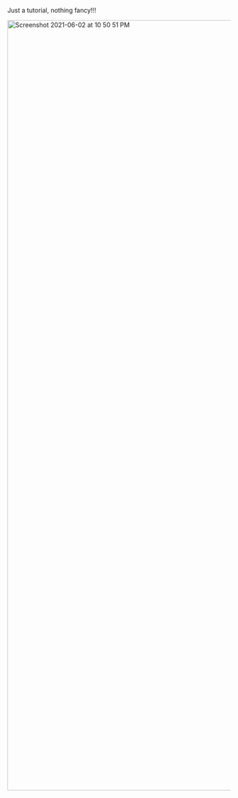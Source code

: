 Just a tutorial, nothing fancy!!!

<img width="1736" alt="Screenshot 2021-06-02 at 10 50 51 PM" src="https://user-images.githubusercontent.com/39838457/120525477-c980d700-c3f5-11eb-846d-482b33b056ec.png">
